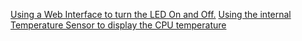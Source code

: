 [Using a Web Interface to turn the LED On and Off.](https://youtu.be/OzNEZ_DGP78?si=pl7f-dYazMnmqz7o)
[Using the internal Temperature Sensor to display the CPU temperature](https://youtu.be/Ks5CXkbUHXY?si=Qz6ULid7StRYD79v)
